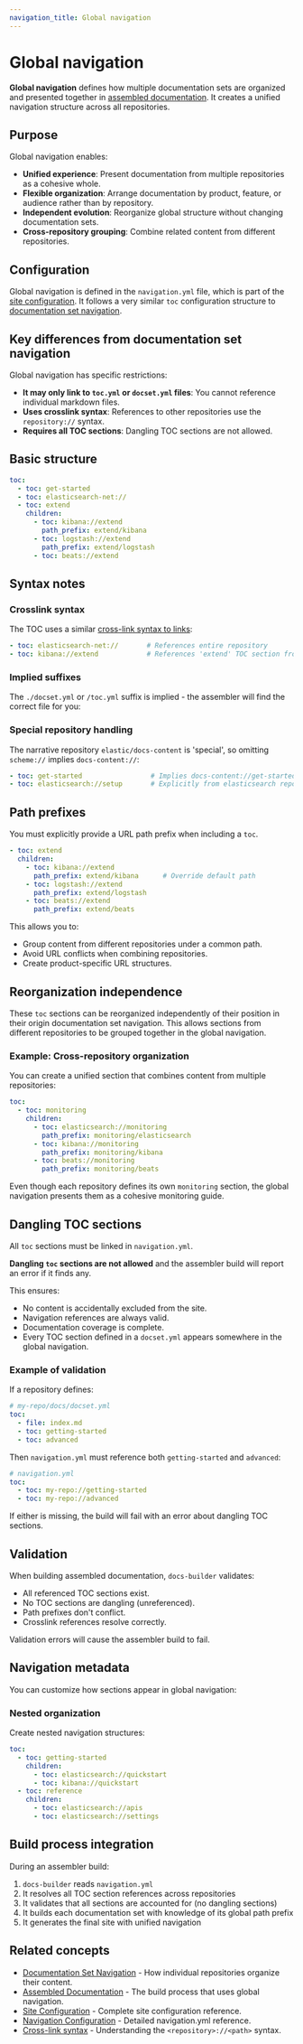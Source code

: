 ```yaml
---
navigation_title: Global navigation
---
```


# Global navigation

**Global navigation** defines how multiple documentation sets are organized and presented together in [assembled documentation](assembled-documentation.md). It creates a unified navigation structure across all repositories.

## Purpose

Global navigation enables:

* **Unified experience**: Present documentation from multiple repositories as a cohesive whole.
* **Flexible organization**: Arrange documentation by product, feature, or audience rather than by repository.
* **Independent evolution**: Reorganize global structure without changing documentation sets.
* **Cross-repository grouping**: Combine related content from different repositories.

## Configuration

Global navigation is defined in the `navigation.yml` file, which is part of the [site configuration](../configure/site/index.md). It follows a very similar `toc` configuration structure to [documentation set navigation](documentation-set-navigation.md).

## Key differences from documentation set navigation

Global navigation has specific restrictions:

* **It may only link to `toc.yml` or `docset.yml` files**: You cannot reference individual markdown files.
* **Uses crosslink syntax**: References to other repositories use the `repository://` syntax.
* **Requires all TOC sections**: Dangling TOC sections are not allowed.

## Basic structure

```yaml
toc:
  - toc: get-started
  - toc: elasticsearch-net://
  - toc: extend
    children:
      - toc: kibana://extend
        path_prefix: extend/kibana
      - toc: logstash://extend
        path_prefix: extend/logstash
      - toc: beats://extend
```

## Syntax notes

### Crosslink syntax

The TOC uses a similar [cross-link syntax to links](../syntax/links.md):

```yaml
- toc: elasticsearch-net://       # References entire repository
- toc: kibana://extend            # References 'extend' TOC section from kibana
```

### Implied suffixes

The `./docset.yml` or `/toc.yml` suffix is implied - the assembler will find the correct file for you:

### Special repository handling

The narrative repository `elastic/docs-content` is 'special', so omitting `scheme://` implies `docs-content://`:

```yaml
- toc: get-started                 # Implies docs-content://get-started
- toc: elasticsearch://setup       # Explicitly from elasticsearch repository
```

## Path prefixes

You must explicitly provide a URL path prefix when including a `toc`.

```yaml
- toc: extend
  children:
    - toc: kibana://extend
      path_prefix: extend/kibana      # Override default path
    - toc: logstash://extend
      path_prefix: extend/logstash
    - toc: beats://extend
      path_prefix: extend/beats
```

This allows you to:
* Group content from different repositories under a common path.
* Avoid URL conflicts when combining repositories.
* Create product-specific URL structures.

## Reorganization independence

These `toc` sections can be reorganized independently of their position in their origin documentation set navigation. This allows sections from different repositories to be grouped together in the global navigation.

### Example: Cross-repository organization

You can create a unified section that combines content from multiple repositories:

```yaml
toc:
  - toc: monitoring
    children:
      - toc: elasticsearch://monitoring
        path_prefix: monitoring/elasticsearch
      - toc: kibana://monitoring
        path_prefix: monitoring/kibana
      - toc: beats://monitoring
        path_prefix: monitoring/beats
```

Even though each repository defines its own `monitoring` section, the global navigation presents them as a cohesive monitoring guide.

## Dangling TOC sections

All `toc` sections must be linked in `navigation.yml`.

**Dangling `toc` sections are not allowed** and the assembler build will report an error if it finds any.

This ensures:
* No content is accidentally excluded from the site.
* Navigation references are always valid.
* Documentation coverage is complete.
* Every TOC section defined in a `docset.yml` appears somewhere in the global navigation.

### Example of validation

If a repository defines:

```yaml
# my-repo/docs/docset.yml
toc:
  - file: index.md
  - toc: getting-started
  - toc: advanced
```

Then `navigation.yml` must reference both `getting-started` and `advanced`:

```yaml
# navigation.yml
toc:
  - toc: my-repo://getting-started
  - toc: my-repo://advanced
```

If either is missing, the build will fail with an error about dangling TOC sections.

## Validation

When building assembled documentation, `docs-builder` validates:

* All referenced TOC sections exist.
* No TOC sections are dangling (unreferenced).
* Path prefixes don't conflict.
* Crosslink references resolve correctly.

Validation errors will cause the assembler build to fail.

## Navigation metadata

You can customize how sections appear in global navigation:

### Nested organization

Create nested navigation structures:

```yaml
toc:
  - toc: getting-started
    children:
      - toc: elasticsearch://quickstart
      - toc: kibana://quickstart
  - toc: reference
    children:
      - toc: elasticsearch://apis
      - toc: elasticsearch://settings
```

## Build process integration

During an assembler build:

1. `docs-builder` reads `navigation.yml`
2. It resolves all TOC section references across repositories
3. It validates that all sections are accounted for (no dangling sections)
4. It builds each documentation set with knowledge of its global path prefix
5. It generates the final site with unified navigation

## Related concepts

* [Documentation Set Navigation](documentation-set-navigation.md) - How individual repositories organize their content.
* [Assembled Documentation](assembled-documentation.md) - The build process that uses global navigation.
* [Site Configuration](../configure/site/index.md) - Complete site configuration reference.
* [Navigation Configuration](../configure/site/navigation.md) - Detailed navigation.yml reference.
* [Cross-link syntax](../syntax/links.md) - Understanding the `<repository>://<path>` syntax.
